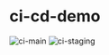 # ci-cd-demo

![ci-main](https://github.com/dtturcotte/ci-cd-demo/actions/workflows/main.yml/badge.svg?branch=main)
![ci-staging](https://github.com/dtturcotte/ci-cd-demo/actions/workflows/main.yml/badge.svg?branch=staging)

